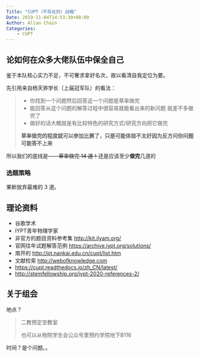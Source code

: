 ```yaml
---
Title: "CUPT（不存在的）战略"
Date: 2019-11-04T14:53:30+08:00
Author: Allan Chain
Categories:
    - CUPT
---
```


## 论如何在众多大佬队伍中保全自己

鉴于本队核心实力不足，不可奢求拿好名次，故以看清自我定位为要。

先引用来自杨天骅学长（上届冠军队）的看法：

> - 你找到一个问题然后回答这一个问题是草率做完
> - 能回答从这个问题的解答过程中很容易就能看出来的新问题 就差不多做完了
> - 做好的话大概就是有比较特色的研究方式/研究方向把它做完
> 
> **草率做完的程度就可以参加比赛了，只是可能体验不太好因为反方问你问题可能答不上来**

所以我们的底线是——~~草率做完 14 道！~~还是应该至少**做完**几道的

### 选题策略

果断放弃最难的 3 道。


## 理论资料

- 谷歌学术
- IYPT青年物理学家
- 非官方的题目资料参考集 <http://kit.ilyam.org/>
- 官网往年试题解答范例 <https://archive.iypt.org/solutions/>
- 南开的 <http://pt.nankai.edu.cn/cupt/list.htm>
- 文献检索 <http://webofknowledge.com>
- <https://cupt.readthedocs.io/zh_CN/latest/>
- <http://stemfellowship.org/iypt-2020-references-2/>

## 关于组会

地点？

> 二教预定空教室
>
> 也可以从物院学生会公众号里预约学院地下B116

时间？是个问题。。
